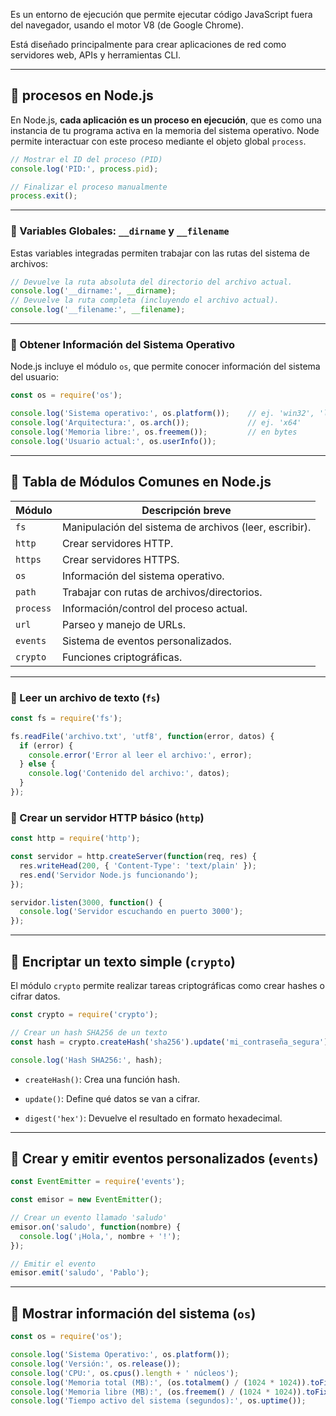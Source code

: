 Es un entorno de ejecución que permite ejecutar código JavaScript fuera del navegador, usando el motor V8 (de Google Chrome). 

Está diseñado principalmente para crear aplicaciones de red como servidores web, APIs y herramientas CLI.

---

## 🔹 procesos en Node.js

En Node.js, **cada aplicación es un proceso en ejecución**, que es como una instancia de tu programa activa en la memoria del sistema operativo. Node permite interactuar con este proceso mediante el objeto global `process`.


```js
// Mostrar el ID del proceso (PID)
console.log('PID:', process.pid);

// Finalizar el proceso manualmente
process.exit();
```

---

### 🔹 Variables Globales: `__dirname` y `__filename`

Estas variables integradas permiten trabajar con las rutas del sistema de archivos:

```js
// Devuelve la ruta absoluta del directorio del archivo actual.
console.log('__dirname:', __dirname);
// Devuelve la ruta completa (incluyendo el archivo actual).
console.log('__filename:', __filename);
```

---

### 🔹 Obtener Información del Sistema Operativo

Node.js incluye el módulo `os`, que permite conocer información del sistema del usuario:

```js
const os = require('os');

console.log('Sistema operativo:', os.platform());    // ej. 'win32', 'linux'
console.log('Arquitectura:', os.arch());             // ej. 'x64'
console.log('Memoria libre:', os.freemem());         // en bytes
console.log('Usuario actual:', os.userInfo());
```

---

## 📑 Tabla de Módulos Comunes en Node.js

|Módulo|Descripción breve|
|---|---|
|`fs`|Manipulación del sistema de archivos (leer, escribir).|
|`http`|Crear servidores HTTP.|
|`https`|Crear servidores HTTPS.|
|`os`|Información del sistema operativo.|
|`path`|Trabajar con rutas de archivos/directorios.|
|`process`|Información/control del proceso actual.|
|`url`|Parseo y manejo de URLs.|
|`events`|Sistema de eventos personalizados.|
|`crypto`|Funciones criptográficas.|

---

### 📍 Leer un archivo de texto (`fs`)

```js
const fs = require('fs');

fs.readFile('archivo.txt', 'utf8', function(error, datos) {
  if (error) {
    console.error('Error al leer el archivo:', error);
  } else {
    console.log('Contenido del archivo:', datos);
  }
});
```

### 📍 Crear un servidor HTTP básico (`http`)

```js
const http = require('http');

const servidor = http.createServer(function(req, res) {
  res.writeHead(200, { 'Content-Type': 'text/plain' });
  res.end('Servidor Node.js funcionando');
});

servidor.listen(3000, function() {
  console.log('Servidor escuchando en puerto 3000');
});
```

---
## 📍 Encriptar un texto simple (`crypto`)

El módulo `crypto` permite realizar tareas criptográficas como crear hashes o cifrar datos.

```js
const crypto = require('crypto');

// Crear un hash SHA256 de un texto
const hash = crypto.createHash('sha256').update('mi_contraseña_segura').digest('hex');

console.log('Hash SHA256:', hash);
```

- `createHash()`: Crea una función hash.
    
- `update()`: Define qué datos se van a cifrar.
    
- `digest('hex')`: Devuelve el resultado en formato hexadecimal.
    

---

## 📍 Crear y emitir eventos personalizados (`events`)

```js
const EventEmitter = require('events');

const emisor = new EventEmitter();

// Crear un evento llamado 'saludo'
emisor.on('saludo', function(nombre) {
  console.log('¡Hola,', nombre + '!');
});

// Emitir el evento
emisor.emit('saludo', 'Pablo');
```

---

## 📍 Mostrar información del sistema (`os`)

```js
const os = require('os');

console.log('Sistema Operativo:', os.platform());
console.log('Versión:', os.release());
console.log('CPU:', os.cpus().length + ' núcleos');
console.log('Memoria total (MB):', (os.totalmem() / (1024 * 1024)).toFixed(2));
console.log('Memoria libre (MB):', (os.freemem() / (1024 * 1024)).toFixed(2));
console.log('Tiempo activo del sistema (segundos):', os.uptime());
```
